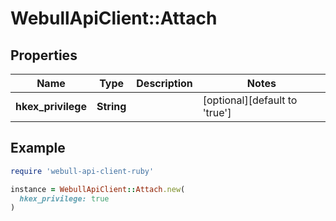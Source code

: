 # WebullApiClient::Attach

## Properties

| Name | Type | Description | Notes |
| ---- | ---- | ----------- | ----- |
| **hkex_privilege** | **String** |  | [optional][default to &#39;true&#39;] |

## Example

```ruby
require 'webull-api-client-ruby'

instance = WebullApiClient::Attach.new(
  hkex_privilege: true
)
```

